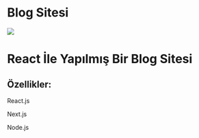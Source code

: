 # Blog Sitesi

<img src="https://hizliresim.com/jo5ebx1">

<h1>React İle Yapılmış Bir Blog Sitesi</h1>
<h2>Özellikler:</h2>
<p>React.js</p>
<p>Next.js</p>
<p>Node.js</p>
